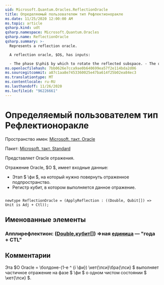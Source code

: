 ```yaml
---
uid: Microsoft.Quantum.Oracles.ReflectionOracle
title: Определяемый пользователем тип Рефлектионоракле
ms.date: 11/25/2020 12:00:00 AM
ms.topic: article
qsharp.kind: udt
qsharp.namespace: Microsoft.Quantum.Oracles
qsharp.name: ReflectionOracle
qsharp.summary: >-
  Represents a reflection oracle.

  A reflection oracle, $O$, has inputs:

  - The phase $\phi$ by which to rotate the reflected subspace. - The qubit register on which to perform the given reflection.
ms.openlocfilehash: 7bb0626e7cca9ae0b640699ea57f2e114bda2d06
ms.sourcegitcommit: a87c1aa8e7453360025e47ba614f25b02ea84ec3
ms.translationtype: MT
ms.contentlocale: ru-RU
ms.lasthandoff: 11/26/2020
ms.locfileid: "96226661"
---
```

# <a name="reflectionoracle-user-defined-type"></a>Определяемый пользователем тип Рефлектионоракле

Пространство имен: [Microsoft. такт. Oracle](xref:Microsoft.Quantum.Oracles)

Пакет: [Microsoft. такт. Standard](https://nuget.org/packages/Microsoft.Quantum.Standard)


Представляет Oracle отражения.

Отражение Oracle, $O $, имеет входные данные:

- Этап $ \фи $, на который нужно повернуть отраженное подпространство.
- Регистр кубит, в котором выполняется данное отражение.

```qsharp

newtype ReflectionOracle = (ApplyReflection : ((Double, Qubit[]) => Unit is Adj + Ctl));
```



## <a name="named-items"></a>Именованные элементы

### <a name="applyreflection--doublequbit--unit--is-adj--ctl"></a>Апплирефлектион: ([Double](xref:microsoft.quantum.lang-ref.double),[кубит](xref:microsoft.quantum.lang-ref.qubit)[]) =>ная [единица](xref:microsoft.quantum.lang-ref.unit)  — "года + CTL"



## <a name="remarks"></a>Комментарии

Эта $O Oracle = \болдоне-(1-e ^ {i \фи}) \кет{\пси}\бра{\пси} $ выполняет частичное отражение на фазе $ \фи $ о одном чистом состоянии $ \кет{\пси} $.